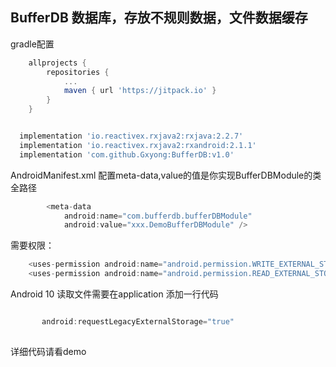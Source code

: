## BufferDB 数据库，存放不规则数据，文件数据缓存

gradle配置
```groovy
	allprojects {
		repositories {
			...
			maven { url 'https://jitpack.io' }
		}
	}
```

```groovy

  implementation 'io.reactivex.rxjava2:rxjava:2.2.7'
  implementation 'io.reactivex.rxjava2:rxandroid:2.1.1'
  implementation 'com.github.Gxyong:BufferDB:v1.0'
```
AndroidManifest.xml 配置meta-data,value的值是你实现BufferDBModule的类全路径
```groovy
    	<meta-data
            android:name="com.bufferdb.bufferDBModule"
            android:value="xxx.DemoBufferDBModule" />

```
需要权限：
```groovy
	<uses-permission android:name="android.permission.WRITE_EXTERNAL_STORAGE"/>
	<uses-permission android:name="android.permission.READ_EXTERNAL_STORAGE"/>
```  
Android 10 读取文件需要在application 添加一行代码
```groovy

       android:requestLegacyExternalStorage="true"
 
```
详细代码请看demo
